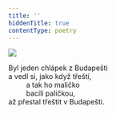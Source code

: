 ```yaml
---
title: ''
hiddenTitle: true
contentType: poetry
---
```


<section>

![](../Images/034.jpg)

Byl jeden chlápek z Budapešti  
a vedl si, jako když třeští,  
         a tak ho maličko  
         bacili paličkou,  
až přestal třeštit v Budapešti.

</section>
